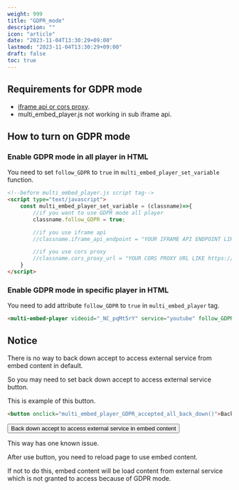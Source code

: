 ```yaml
---
weight: 999
title: "GDPR_mode"
description: ""
icon: "article"
date: "2023-11-04T13:30:29+09:00"
lastmod: "2023-11-04T13:30:29+09:00"
draft: false
toc: true
---
```


## Requirements for GDPR mode

- [iframe api or cors proxy](/docs/install).
- multi_embed_player.js not working in sub iframe api.

## How to turn on GDPR mode

### Enable GDPR mode in all player in HTML

You need to set `follow_GDPR` to `true` in `multi_embed_player_set_variable` function.

```html
<!--before multi_embed_player.js script tag-->
<script type="text/javascript">
    const multi_embed_player_set_variable = (classname)=>{
        //if you want to use GDPR mode all player
        classname.follow_GDPR = true;

        //if you use iframe api
        //classname.iframe_api_endpoint = "YOUR IFRAME API ENDPOINT LIKE https://iframe_api.ryokuryu.workers.dev";

        //if you use cors proxy
        //classname.cors_proxy_url = "YOUR CORS PROXY URL LIKE https://cors-anywhere.herokuapp.com";
    }
</script>
```

### Enable GDPR mode in specific player in HTML

You need to add attribute `follow_GDPR` to `true` in `multi_embed_player` tag.

```html
<multi-embed-player videoid="_NC_pqMt5rY" service="youtube" follow_GDPR="true"></multi-embed-player>
```

<!--live demo of this code-->
<style>
    multi-embed-player{
        width: 480px;
        height: 270px;
        max-width: 100%;
    }
</style>
<script src="https://cdn.jsdelivr.net/gh/bonjinnorenka/multi_embed_player@v2/multi_embed_player.js"></script>
<multi-embed-player videoid="_NC_pqMt5rY" service="youtube" follow_GDPR="true"></multi-embed-player>

## Notice

There is no way to back down accept to access external service from embed content in default.

So you may need to set back down accept to access external service button.

This is example of this button.

```html
<button onclick="multi_embed_player_GDPR_accepted_all_back_down()">Back down accept to access external service in embed content</button>
```

<!--live demo of this code-->
<button onclick="multi_embed_player_GDPR_accepted_all_back_down()">Back down accept to access external service in embed content</button>

This way has one known issue.

After use button, you need to reload page to use embed content.

If not to do this, embed content will be load content from external service which is not granted to access because of GDPR mode.
